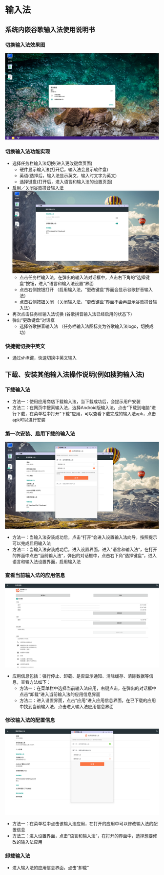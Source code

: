# 输入法
## 系统内嵌谷歌输入法使用说明书

### 切换输入法效果图
![](../pic/soft/googlewriting.png)

### 切换输入法功能实现
   - 选择任务栏输入法切换(进入更改键盘页面)
      - 硬件显示输入法(打开后，输入法会显示软件盘)
      - 英语(选择后，输入法显示英文，输入时文字为英文)
      - 选择键盘(打开后，进入语言和输入法的设置页面)
   - 启用／关闭谷歌拼音输入法
   ![](../pic/soft/start_close_google_input.png)
      - 点击任务栏输入法，在弹出的输入法对话框中，点击右下角的“选择键盘“按钮，进入“语言和输入法设置“界面
      - 点击右侧按钮打开  （启用输入法，“更改键盘“界面会显示谷歌拼音输入法）
      - 点击右侧按钮关闭  （关闭输入法，“更改键盘“界面不会再显示谷歌拼音输入法）
   - 再次点击任务栏输入法切换    (谷歌拼音输入法已经启用的状态下)
   - 弹出“更改键盘“对话框
      - 选择谷歌拼音输入法  （任务栏输入法图标变为谷歌输入法logo，切换成功）

### 快捷键切换中英文
   - 通过shift键，快速切换中英文输入

## 下载、安装其他输入法操作说明(例如搜狗输入法)

### 下载输入法
   - 方法一：使用应用商店下载输入法，当下载成功后，会提示用户安装
   - 方法二：在网页中搜索输入法，选择Android版输入法，点击“下载到电脑“进行下载，在菜单栏中打开“下载“应用，可以查看下载完成的输入法apk，点击apk可以进行安装

### 第一次安装、启用下载的输入法
![](../pic/soft/下载安装搜狗.png)

   - 方法一：当输入法安装成功后，点击“打开“会进入设置输入法向导，按照提示可以完成启用输入法
   - 方法二：当输入法安装成功后，进入设置界面，进入“语言和输入法“，在打开的界面中点击“当前输入法“，弹出的对话框中，点击右下角“选择键盘“，进入语言和输入法设置界面，启用输入法

### 查看当前输入法的应用信息
![](../pic/soft/%E6%90%9C%E7%8B%97%E8%BE%93%E5%85%A5%E6%B3%95%E5%BA%94%E7%94%A8%E4%BF%A1%E6%81%AF.png)

   - 应用信息包括：强行停止、卸载、是否显示通知、清除缓存、清除数据等信息，查看方法如下：
      - 方法一：在菜单栏中选择当前输入法应用，右键点击，在弹出的对话框中点击“卸载“进入当前输入法的应用信息界面
      - 方法二：进入设置界面，点击“应用“进入应用信息界面，在已下载的应用中找到当前输入法，点击进入输入法应用信息界面

### 修改输入法的配置信息
![](../pic/soft/%E5%90%AF%E7%94%A8%E6%90%9C%E7%8B%97%E8%BE%93%E5%85%A5%E6%B3%95.png)

   - 方法一：在菜单栏中点击该输入法应用，在打开的应用中可以修改输入法的配置信息
   - 方法二：进入设置界面，点击“语言和输入法“，在打开的界面中，选择想要修改的输入法应用

### 卸载输入法
   - 进入输入法的应用信息界面，点击“卸载“
